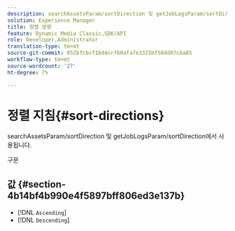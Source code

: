 ```yaml
---
description: searchAssetsParam/sortDirection 및 getJobLogsParam/sortDirection에서 사용됩니다.
solution: Experience Manager
title: 정렬 방향
feature: Dynamic Media Classic,SDK/API
role: Developer,Administrator
translation-type: tm+mt
source-git-commit: 052bfcbcf1bd4ccf60afa7e3325bf58dd07cba85
workflow-type: tm+mt
source-wordcount: '27'
ht-degree: 7%

---
```



# 정렬 지침{#sort-directions}

searchAssetsParam/sortDirection 및 getJobLogsParam/sortDirection에서 사용됩니다.

구문

## 값 {#section-4b14bf4b990e4f5897bff806ed3e137b}

* [!DNL `Ascending`]
* [!DNL `Descending`]

